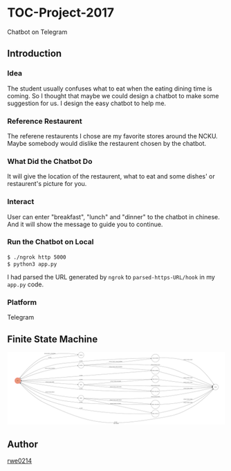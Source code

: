 # TOC-Project-2017

Chatbot on Telegram

## Introduction
### Idea
The student usually confuses what to eat when the eating dining time is coming. So I thought that maybe we could design a chatbot to make some suggestion for us.
I design the easy chatbot to help me.

### Reference Restaurent
The referene restaurents I chose are my favorite stores around the NCKU. Maybe somebody would dislike the restaurent chosen by the chatbot.

### What Did the Chatbot Do
It will give the location of the restaurent, what to eat and some dishes' or restaurent's picture for you. 

### Interact
User can enter "breakfast", "lunch" and "dinner" to the chatbot in chinese. And it will show the message to guide you to continue.

### Run the Chatbot on Local
    
```
$ ./ngrok http 5000
$ python3 app.py
```
I had parsed the URL generated by `ngrok` to `parsed-https-URL/hook` in my `app.py` code.

### Platform
Telegram

## Finite State Machine
![FSM](https://github.com/rwe0214/TOC-Project-2017/blob/master/img/show-fsm.png)

## Author
[rwe0214](https://github.com/rwe0214)
